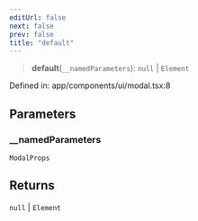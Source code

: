 ```yaml
---
editUrl: false
next: false
prev: false
title: "default"
---
```


> **default**(`__namedParameters`): `null` \| `Element`

Defined in: app/components/ui/modal.tsx:8

## Parameters

### \_\_namedParameters

`ModalProps`

## Returns

`null` \| `Element`
